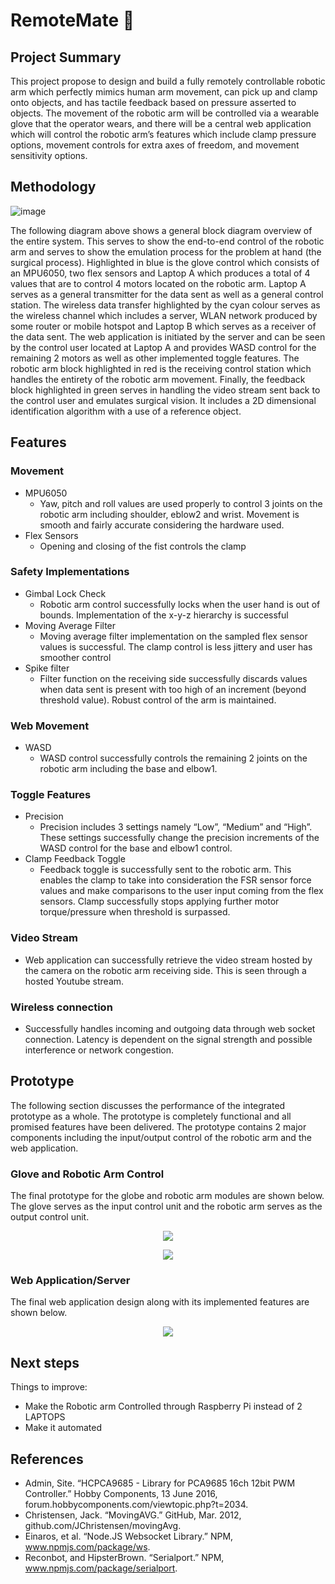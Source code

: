 # RemoteMate 🦾



## Project Summary
This project propose to design and build a fully remotely controllable robotic arm which perfectly mimics
human arm movement, can pick up and clamp onto objects, and has tactile feedback based on
pressure asserted to objects. The movement of the robotic arm will be controlled via a wearable
glove that the operator wears, and there will be a central web application which will control the robotic 
arm’s features which include clamp pressure options, movement controls for extra axes of freedom, and
movement sensitivity options.

## Methodology
![image](https://user-images.githubusercontent.com/57046416/217128001-85da4ccc-5645-4d18-becb-7c64d497bc03.png)

The following diagram above shows a general block diagram overview of the entire system. This
serves to show the end-to-end control of the robotic arm and serves to show the emulation
process for the problem at hand (the surgical process). Highlighted in blue is the glove control
which consists of an MPU6050, two flex sensors and Laptop A which produces a total of 4
values that are to control 4 motors located on the robotic arm. Laptop A serves as a general
transmitter for the data sent as well as a general control station. The wireless data transfer
highlighted by the cyan colour serves as the wireless channel which includes a server, WLAN
network produced by some router or mobile hotspot and Laptop B which serves as a receiver of
the data sent. The web application is initiated by the server and can be seen by the control user
located at Laptop A and provides WASD control for the remaining 2 motors as well as other
implemented toggle features. The robotic arm block highlighted in red is the receiving control
station which handles the entirety of the robotic arm movement. Finally, the feedback block
highlighted in green serves in handling the video stream sent back to the control user and
emulates surgical vision. It includes a 2D dimensional identification algorithm with a use of a
reference object.

## Features
### Movement
- MPU6050
  - Yaw, pitch and roll values are used properly to control 3 joints on the
  robotic arm including shoulder, eblow2 and wrist. Movement is smooth
  and fairly accurate considering the hardware used.
- Flex Sensors
  - Opening and closing of the fist controls the clamp
### Safety Implementations
- Gimbal Lock Check
  - Robotic arm control successfully locks when the user hand is out of
  bounds. Implementation of the x-y-z hierarchy is successful
- Moving Average Filter
  - Moving average filter implementation on the sampled flex sensor values is
  successful. The clamp control is less jittery and user has smoother control
- Spike filter
  - Filter function on the receiving side successfully discards values when
  data sent is present with too high of an increment (beyond threshold
  value). Robust control of the arm is maintained.
### Web Movement
- WASD
  - WASD control successfully controls the remaining 2 joints on the robotic arm
  including the base and elbow1.
### Toggle Features
- Precision
  - Precision includes 3 settings namely “Low”, “Medium” and “High”.
  These settings successfully change the precision increments of the WASD
  control for the base and elbow1 control.
- Clamp Feedback Toggle
  - Feedback toggle is successfully sent to the robotic arm. This enables the
  clamp to take into consideration the FSR sensor force values and make
  comparisons to the user input coming from the flex sensors. Clamp
  successfully stops applying further motor torque/pressure when threshold
  is surpassed.
### Video Stream
- Web application can successfully retrieve the video stream hosted by the camera
on the robotic arm receiving side. This is seen through a hosted Youtube stream.
### Wireless connection
- Successfully handles incoming and outgoing data through web socket connection.
Latency is dependent on the signal strength and possible interference or network
congestion.

## Prototype
The following section discusses the performance of the integrated prototype as a whole. The
prototype is completely functional and all promised features have been delivered. The prototype
contains 2 major components including the input/output control of the robotic arm and the web
application.

### Glove and Robotic Arm Control
The final prototype for the globe and robotic arm modules are shown below. The glove serves as the input control unit and the robotic arm serves as the output control unit.

<p align="center">
  <img src="https://user-images.githubusercontent.com/57046416/217128702-a53b75df-6068-48e9-a1db-198fb295625b.png"/>
</p>

<p align="center">
  <img src="https://user-images.githubusercontent.com/57046416/217128735-c08c5e6e-e092-41d5-9979-11c39e60e699.png"/>
</p>


### Web Application/Server
The final web application design along with its implemented features are shown below.

<p align="center">
  <img src="https://user-images.githubusercontent.com/57046416/217128835-e37ca4ae-0c75-4a78-95d9-a2ec1572049a.png"/>
</p>



## Next steps

Things to improve:
- Make the Robotic arm Controlled through Raspberry Pi instead of 2 LAPTOPS
- Make it automated



## References

- Admin, Site. “HCPCA9685 - Library for PCA9685 16ch 12bit PWM Controller.” Hobby
Components, 13 June 2016, forum.hobbycomponents.com/viewtopic.php?t=2034.
- Christensen, Jack. “MovingAVG.” GitHub, Mar. 2012, github.com/JChristensen/movingAvg.
- Einaros, et al. “Node.JS Websocket Library.” NPM, www.npmjs.com/package/ws.
- Reconbot, and HipsterBrown. “Serialport.” NPM, www.npmjs.com/package/serialport.


